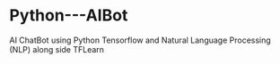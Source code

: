# Python---AIBot
AI ChatBot using Python Tensorflow and Natural Language Processing (NLP) along side TFLearn
